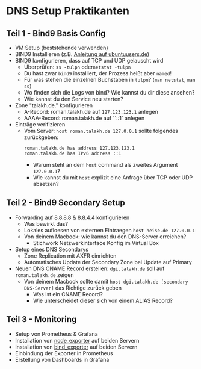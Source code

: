 # DNS Setup Praktikanten

## Teil 1 - Bind9 Basis Config

* VM Setup (beststehende verwenden)
* BIND9 Installieren (z.B. [Anleitung auf ubuntuusers.de](https://wiki.ubuntuusers.de/DNS-Server_Bind/))
* BIND9 konfigurieren, dass auf TCP und UDP gelauscht wird
    * Überprüfen: `ss -tulpn` oder`netstat -tulpn`
    * Du hast zwar `bind9` installiert, der Prozess heißt aber `named`!
    * Für was stehen die einzelnen Buchstaben in `tulpn`? (`man netstat`, `man ss`)
    * Wo finden sich die Logs von bind? Wie kannst du dir diese ansehen? 
    * Wie kannst du den Service neu starten?
* Zone "talakh.de." konfigurieren
    * A-Record: roman.talakh.de auf `127.123.123.1` anlegen
    * AAAA-Record: roman.talakh.de auf ``::1` anlegen
* Einträge verifizieren
    * Vom Server: `host roman.talakh.de 127.0.0.1` sollte folgendes zurückgeben:
      ```
      roman.talakh.de has address 127.123.123.1
      roman.talakh.de has IPv6 address ::1
      ```
        * Warum steht an dem `host` command als zweites Argument `127.0.0.1`?
        * Wie kannst du mit `host` explizit eine Anfrage über TCP oder UDP absetzen?

## Teil 2 - Bind9 Secondary Setup

* Forwarding auf 8.8.8.8 & 8.8.4.4 konfigurieren
    * Was bewirkt das?
    * Lokales aufloesen von externen Eintraegen `host heise.de 127.0.0.1`
    * Von deinem Macbook: wie kannst du den DNS-Server erreichen? 
        * Stichwork Netzwerkinterface Konfig im Virtual Box
* Setup eines DNS Secondarys
    * Zone Replication mit AXFR einrichten
    * Automatisches Update der Secondary Zone bei Update auf Primary
* Neuen DNS CNAME Record erstellen: `dgi.talakh.de` soll auf `roman.talakh.de` zeigen
    * Von deinem Macbook sollte damit `host dgi.talakh.de [secondary DNS-Server]` das Richtige zurück geben
        * Was ist ein CNAME Record?
        * Wie unterscheidet dieser sich von einem ALIAS Record? 

## Teil 3 - Monitoring

* Setup von Prometheus & Grafana
* Installation von [node_exporter](https://github.com/prometheus/node_exporter) auf beiden Servern
* Installation von [bind_exporter](https://github.com/prometheus-community/bind_exporter) auf beiden Servern
* Einbindung der Exporter in Prometheus
* Erstellung von Dashboards in Grafana
